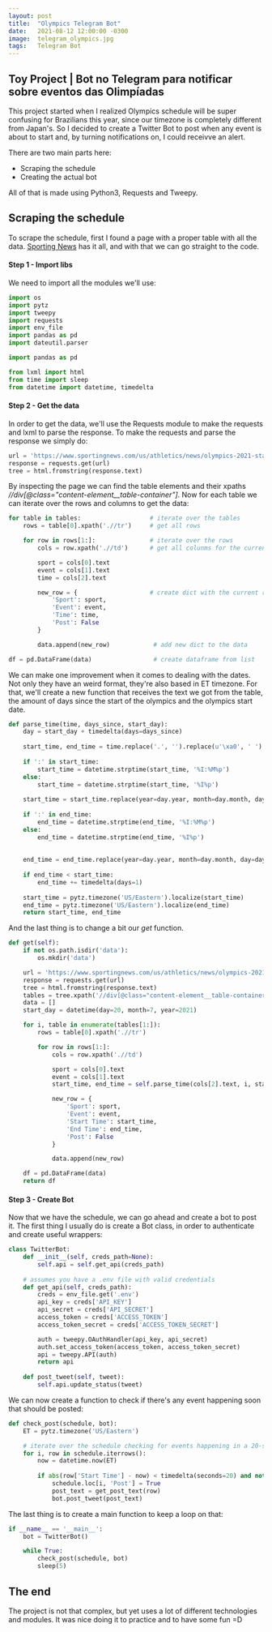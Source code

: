 ```yaml
---
layout: post
title:  "Olympics Telegram Bot"
date:   2021-08-12 12:00:00 -0300
image:  telegram_olympics.jpg
tags:   Telegram Bot
---
```

## Toy Project | Bot no Telegram para notificar sobre eventos das Olimpíadas

This project started when I realized Olympics schedule will be super confusing for Brazilians this year, since our timezone is completely different from Japan's. So I decided to create a Twitter Bot to post when any event is about to start and, by turning notifications on, I could receivve an alert.

There are two main parts here:
- Scraping the schedule
- Creating the actual bot

All of that is made using Python3, Requests and Tweepy.

## Scraping the schedule

To scrape the schedule, first I found a page with a proper table with all the data. [Sporting News](https://www.sportingnews.com/us/athletics/news/olympics-2021-start-schedule-opening-ceremony/9z5omct2mqe211c0ajna5tyj1) has it all, and with that we can go straight to the code.

#### Step 1 - Import libs

We need to import all the modules we'll use:

```python
import os
import pytz
import tweepy
import requests
import env_file
import pandas as pd
import dateutil.parser

import pandas as pd

from lxml import html
from time import sleep
from datetime import datetime, timedelta
```

#### Step 2 - Get the data

In order to get the data, we'll use the Requests module to make the requests and lxml to parse the response. To make the requests and parse the response we simply do:

```python
url = 'https://www.sportingnews.com/us/athletics/news/olympics-2021-start-schedule-opening-ceremony/9z5omct2mqe211c0ajna5tyj1'
response = requests.get(url)
tree = html.fromstring(response.text)
```

By inspecting the page we can find the table elements and their xpaths *//div[@class="content-element__table-container"]*. Now for each table we can iterate over the rows and columns to get the data:

```python
for table in tables:                   # iterate over the tables
    rows = table[0].xpath('.//tr')     # get all rows

    for row in rows[1:]:               # iterate over the rows
        cols = row.xpath('.//td')      # get all colunms for the current row

        sport = cols[0].text           
        event = cols[1].text
        time = cols[2].text

        new_row = {                    # create dict with the current row
            'Sport': sport,
            'Event': event,
            'Time': time,
            'Post': False
        }

        data.append(new_row)            # add new dict to the data

df = pd.DataFrame(data)                 # create dataframe from list
```

We can make one improvement when it comes to dealing with the dates. Not only they have an weird format, they're also based in ET timezone. For that, we'll create a new function that receives the text we got from the table, the amount of days since the start of the olympics and the olympics start date.

```python
def parse_time(time, days_since, start_day):
    day = start_day + timedelta(days=days_since)                                                   # calculate day
    
    start_time, end_time = time.replace('.', '').replace(u'\xa0', ' ').replace(' ', '').split('-') # clean text
    
    if ':' in start_time:                                                                          # parses text according to the minutes format
        start_time = datetime.strptime(start_time, '%I:%M%p')
    else:
        start_time = datetime.strptime(start_time, '%I%p')
        
    start_time = start_time.replace(year=day.year, month=day.month, day=day.day)                   # add date info to the time
    
    if ':' in end_time:
        end_time = datetime.strptime(end_time, '%I:%M%p')
    else:
        end_time = datetime.strptime(end_time, '%I%p')
    
        
    end_time = end_time.replace(year=day.year, month=day.month, day=day.day)
    
    if end_time < start_time:                                                                      # check if the end is in the following day 
        end_time += timedelta(days=1)
    
    start_time = pytz.timezone('US/Eastern').localize(start_time)                                  # add timezone
    end_time = pytz.timezone('US/Eastern').localize(end_time)
    return start_time, end_time
```

And the last thing is to change a bit our *get* function.

```python
def get(self):
    if not os.path.isdir('data'):
        os.mkdir('data')

    url = 'https://www.sportingnews.com/us/athletics/news/olympics-2021-start-schedule-opening-ceremony/9z5omct2mqe211c0ajna5tyj1'
    response = requests.get(url)
    tree = html.fromstring(response.text)
    tables = tree.xpath('//div[@class="content-element__table-container"]')
    data = []
    start_day = datetime(day=20, month=7, year=2021)

    for i, table in enumerate(tables[1:]):
        rows = table[0].xpath('.//tr')

        for row in rows[1:]:
            cols = row.xpath('.//td')

            sport = cols[0].text
            event = cols[1].text
            start_time, end_time = self.parse_time(cols[2].text, i, start_day)

            new_row = {
                'Sport': sport,
                'Event': event,
                'Start Time': start_time,
                'End Time': end_time,
                'Post': False
            }

            data.append(new_row)

    df = pd.DataFrame(data)
    return df
```

#### Step 3 - Create Bot

Now that we have the schedule, we can go ahead and create a bot to post it. The first thing I usually do is create a Bot class, in order to authenticate and create useful wrappers:


```python
class TwitterBot:
    def __init__(self, creds_path=None):
        self.api = self.get_api(creds_path)
    
    # assumes you have a .env file with valid credentials
    def get_api(self, creds_path):
        creds = env_file.get('.env')
        api_key = creds['API_KEY']
        api_secret = creds['API_SECRET']
        access_token = creds['ACCESS_TOKEN']
        access_token_secret = creds['ACCESS_TOKEN_SECRET']

        auth = tweepy.OAuthHandler(api_key, api_secret) 
        auth.set_access_token(access_token, access_token_secret)
        api = tweepy.API(auth)
        return api
    
    def post_tweet(self, tweet):
        self.api.update_status(tweet)
```

We can now create a function to check if there's any event happening soon that should be posted:

```python
def check_post(schedule, bot):
    ET = pytz.timezone('US/Eastern')

    # iterate over the schedule checking for events happening in a 20-second window from now that has not yet been posted
    for i, row in schedule.iterrows():
        now = datetime.now(ET)
        
        if abs(row['Start Time'] - now) < timedelta(seconds=20) and not row['Post']:
            schedule.loc[i, 'Post'] = True
            post_text = get_post_text(row)
            bot.post_tweet(post_text)
```

The last thing is to create a main function to keep a loop on that:

```python
if __name__ == '__main__':
    bot = TwitterBot()

    while True:
        check_post(schedule, bot)
        sleep(5)
```

## The end

The project is not that complex, but yet uses a lot of different technologies and modules. It was nice doing it to practice and to have some fun =D